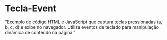 # Tecla-Event
"Exemplo de código HTML e JavaScript que captura teclas pressionadas (a, b, c, d) e exibe no navegador. Utiliza eventos de teclado para manipulação dinâmica de conteúdo na página."
